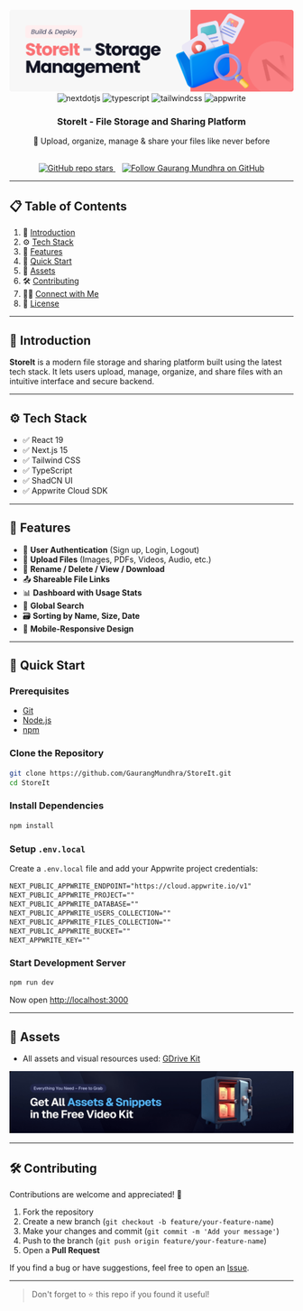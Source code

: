
<div align="center">
  <br />
  <a href="https://youtu.be/lie0cr3wESQ" target="_blank">
    <img src="public/readme/hero.png" alt="Project Banner">
  </a>
  <br />

  <div>
    <img src="https://img.shields.io/badge/-Next_JS-black?style=for-the-badge&logoColor=white&logo=nextdotjs&color=000000" alt="nextdotjs" />
    <img src="https://img.shields.io/badge/-TypeScript-black?style=for-the-badge&logoColor=white&logo=typescript&color=3178C6" alt="typescript" />
    <img src="https://img.shields.io/badge/-Tailwind_CSS-black?style=for-the-badge&logoColor=white&logo=tailwindcss&color=06B6D4" alt="tailwindcss" />
    <img src="https://img.shields.io/badge/-Appwrite-black?style=for-the-badge&logoColor=white&logo=appwrite&color=FD366E" alt="appwrite" />
  </div>

  <h3 align="center">StoreIt - File Storage and Sharing Platform</h3>
  <p align="center">🚀 Upload, organize, manage & share your files like never before</p>

  <br />

  <a href="https://github.com/GaurangMundhra/StoreIt">
    <img alt="GitHub repo stars" src="https://img.shields.io/github/stars/GaurangMundhra/StoreIt?style=social">
  </a>
  &nbsp;&nbsp;
  <a href="https://github.com/GaurangMundhra">
    <img alt="Follow Gaurang Mundhra on GitHub" src="https://img.shields.io/github/followers/GaurangMundhra?label=Follow&style=social">
  </a>

</div>

---

## 📋 Table of Contents

1. 🤖 [Introduction](#introduction)  
2. ⚙️ [Tech Stack](#tech-stack)  
3. 🔋 [Features](#features)  
4. 🤸 [Quick Start](#quick-start)  
5. 🔗 [Assets](#assets)  
6. 🛠️ [Contributing](#contributing)  
7. 🙋‍♂️ [Connect with Me](#connect)  
8. 📄 [License](#license)

---

## 🤖 Introduction

**StoreIt** is a modern file storage and sharing platform built using the latest tech stack. It lets users upload, manage, organize, and share files with an intuitive interface and secure backend.

---

## ⚙️ Tech Stack

- ✅ React 19  
- ✅ Next.js 15  
- ✅ Tailwind CSS  
- ✅ TypeScript  
- ✅ ShadCN UI  
- ✅ Appwrite Cloud SDK  

---

## 🔋 Features

- 🔐 **User Authentication** (Sign up, Login, Logout)
- 📁 **Upload Files** (Images, PDFs, Videos, Audio, etc.)
- 🔄 **Rename / Delete / View / Download**
- 📤 **Shareable File Links**
- 📊 **Dashboard with Usage Stats**
- 🔎 **Global Search**
- 🗃️ **Sorting by Name, Size, Date**
- 📱 **Mobile-Responsive Design**

---

## 🤸 Quick Start

### Prerequisites

- [Git](https://git-scm.com/)
- [Node.js](https://nodejs.org/)
- [npm](https://www.npmjs.com/)

### Clone the Repository

```bash
git clone https://github.com/GaurangMundhra/StoreIt.git
cd StoreIt
````

### Install Dependencies

```bash
npm install
```

### Setup `.env.local`

Create a `.env.local` file and add your Appwrite project credentials:

```env
NEXT_PUBLIC_APPWRITE_ENDPOINT="https://cloud.appwrite.io/v1"
NEXT_PUBLIC_APPWRITE_PROJECT=""
NEXT_PUBLIC_APPWRITE_DATABASE=""
NEXT_PUBLIC_APPWRITE_USERS_COLLECTION=""
NEXT_PUBLIC_APPWRITE_FILES_COLLECTION=""
NEXT_PUBLIC_APPWRITE_BUCKET=""
NEXT_APPWRITE_KEY=""
```

### Start Development Server

```bash
npm run dev
```

Now open [http://localhost:3000](http://localhost:3000)

---

## 🔗 Assets

* All assets and visual resources used: [GDrive Kit](https://jsm.dev/gdrive-kit)

<a href="https://jsm.dev/gdrive-kit">
  <img src="public/readme/videokit.png" alt="Video Kit Banner">
</a>

---

## 🛠️ Contributing

Contributions are welcome and appreciated! 🎉

1. Fork the repository
2. Create a new branch (`git checkout -b feature/your-feature-name`)
3. Make your changes and commit (`git commit -m 'Add your message'`)
4. Push to the branch (`git push origin feature/your-feature-name`)
5. Open a **Pull Request**

If you find a bug or have suggestions, feel free to open an [Issue](https://github.com/GaurangMundhra/StoreIt/issues).

---


> Don't forget to ⭐️ this repo if you found it useful!

```

